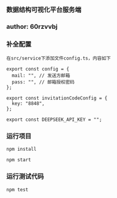 ### 数据结构可视化平台服务端

### author: 60rzvvbj

### 补全配置

```shell
在src/service下添加文件config.ts，内容如下

export const config = {
  mail: "", // 发送方邮箱
  pass: "", // 邮箱授权密码
};

export const invitationCodeConfig = {
  key: "8848",
};

export const DEEPSEEK_API_KEY = "";

```

### 运行项目

```shell
npm install

npm start
```

### 运行测试代码

```shell
npm test
```
